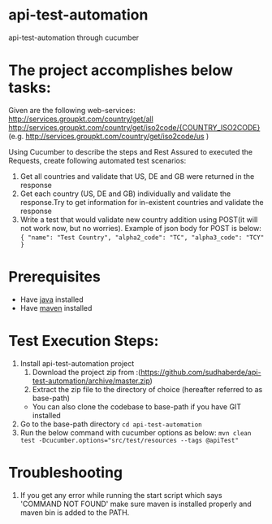 # api-test-automation
api-test-automation through cucumber

# The project accomplishes below tasks:
Given  are the  following web-services:
http://services.groupkt.com/country/get/all
http://services.groupkt.com/country/get/iso2code/{COUNTRY_ISO2CODE} (e.g. http://services.groupkt.com/country/get/iso2code/us )

Using Cucumber to describe the steps and Rest Assured to executed the Requests, create following automated test scenarios:
1. Get all countries and validate that US, DE and GB were returned in the response
2. Get each country (US, DE and GB) individually and validate the response.Try to get information for in-existent countries and validate the response
3. Write a test that would validate new country addition using POST(it will not work now, but no worries).
Example of json body for POST is below:
`{
  "name": "Test Country",
  "alpha2_code": "TC",
  "alpha3_code": "TCY"
}`

# Prerequisites 
* Have [java](http://www.oracle.com/technetwork/java/javase/downloads/index.html) installed
* Have [maven](http://maven.apache.org/) installed

# Test Execution Steps:
1. Install api-test-automation project
	1. Download the project zip from :(https://github.com/sudhaberde/api-test-automation/archive/master.zip)
	2. Extract the zip file to the directory of choice (hereafter referred to as base-path)
	* You can also clone the codebase to base-path if you have GIT installed
2. Go to the base-path directory 
	`cd api-test-automation`
3. Run the  below command with cucumber options as below:
        `mvn clean test -Dcucumber.options="src/test/resources --tags @apiTest"`
  
  # Troubleshooting
1. If you get any error  while running the start script which says 'COMMAND NOT FOUND' make sure maven is installed properly and maven bin is added to the PATH.
